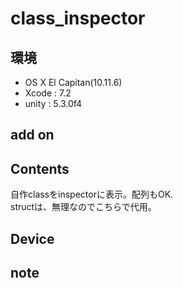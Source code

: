 # class_inspector #

## 環境 ##
*	OS X El Capitan(10.11.6)
*	Xcode : 7.2
*	unity : 5.3.0f4

## add on ##

## Contents ##
自作classをinspectorに表示。配列もOK.  
structは、無理なのでこちらで代用。

## Device ##

## note ##






